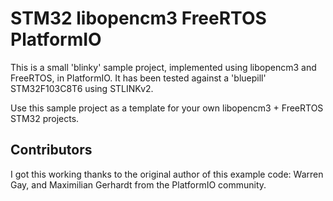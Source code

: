 # STM32 libopencm3 FreeRTOS PlatformIO

This is a small 'blinky' sample project, implemented using libopencm3 and FreeRTOS, in PlatformIO.
It has been tested against a 'bluepill' STM32F103C8T6 using STLINKv2.

Use this sample project as a template for your own libopencm3 + FreeRTOS STM32 projects.

## Contributors
I got this working thanks to the original author of this example code: Warren Gay,
and Maximilian Gerhardt from the PlatformIO community.
